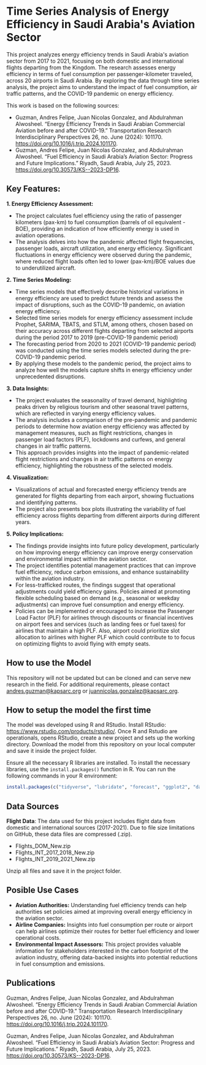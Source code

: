 # Time Series Analysis of Energy Efficiency in Saudi Arabia's Aviation Sector

This project analyzes energy efficiency trends in Saudi Arabia's aviation sector from 2017 to 2021, focusing on both domestic and international flights departing from the Kingdom. The research assesses energy efficiency in terms of fuel consumption per passenger-kilometer traveled, across 20 airports in Saudi Arabia. By exploring the data through time series analysis, the project aims to understand the impact of fuel consumption, air traffic patterns, and the COVID-19 pandemic on energy efficiency.

This work is based on the following sources:
- Guzman, Andres Felipe, Juan Nicolas Gonzalez, and Abdulrahman Alwosheel. “Energy Efficiency Trends in Saudi Arabian Commercial Aviation before and after COVID-19.” Transportation Research Interdisciplinary Perspectives 26, no. June (2024): 101170. https://doi.org/10.1016/j.trip.2024.101170.
- Guzman, Andres Felipe, Juan Nicolas Gonzalez, and Abdulrahman Alwosheel. “Fuel Efficiency in Saudi Arabia’s Aviation Sector: Progress and Future Implications.” Riyadh, Saudi Arabia, July 25, 2023. https://doi.org/10.30573/KS--2023-DP16.


## Key Features:
**1. Energy Efficiency Assessment:**
 - The project calculates fuel efficiency using the ratio of passenger kilometers (pax-km) to fuel consumption (barrels of oil equivalent - BOE), providing an indication of how efficiently energy is used in aviation operations.
 - The analysis delves into how the pandemic affected flight frequencies, passenger loads, aircraft utilization, and energy efficiency. Significant fluctuations in energy efficiency were observed during the pandemic, where reduced flight loads often led to lower (pax-km)/BOE values due to underutilized aircraft.

**2. Time Series Modeling:**
 - Time series models that effectively describe historical variations in energy efficiency are used to predict future trends and assess the impact of disruptions, such as the COVID-19 pandemic, on aviation energy efficiency.
 - Selected time series models for energy efficiency assessment include Prophet, SARIMA, TBATS, and STLM, among others, chosen based on their accuracy across different flights departing from selected airports during the period 2017 to 2019 (pre-COVID-19 pandemic period)
 - The forecasting period from 2020 to 2021 (COVID-19 pandemic period) was conducted using the time series models selected during the pre-COVID-19 pandemic period.
 - By applying these models to the pandemic period, the project aims to analyze how well the models capture shifts in energy efficiency under unprecedented disruptions. 

**3. Data Insights:**
 - The project evaluates the seasonality of travel demand, highlighting peaks driven by religious tourism and other seasonal travel patterns, which are reflected in varying energy efficiency values.
 - The analysis includes a comparison of the pre-pandemic and pandemic periods to determine how aviation energy efficiency was affected by management measures, such as flight restrictions, changes in passenger load factors (PLF), lockdowns and curfews, and general changes in air traffic patterns.
 - This approach provides insights into the impact of pandemic-related flight restrictions and changes in air traffic patterns on energy efficiency, highlighting the robustness of the selected models.

**4. Visualization:**
 - Visualizations of actual and forecasted energy efficiency trends are generated for flights departing from each airport, showing fluctuations and identifying patterns.
 - The project also presents box plots illustrating the variability of fuel efficiency across flights departing from different airports during different years.

**5. Policy Implications:**
 - The findings provide insights into future policy development, particularly on how improving energy efficiency can improve energy conservation and environmental impact within the aviation sector.
 - The project identifies potential management practices that can improve fuel efficiency, reduce carbon emissions, and enhance sustainability within the aviation industry.
 - For less-trafficked routes, the findings suggest that operational adjustments could yield efficiency gains. Policies aimed at promoting flexible scheduling based on demand (e.g., seasonal or weekday adjustments) can improve fuel consumption and energy efficiency.
 - Policies can be implemented or encouraged to increase the Passenger Load Factor (PLF) for airlines through discounts or financial incentives on airport fees and services (such as landing fees or fuel taxes) for airlines that maintain a high PLF. Also, airport could prioritize slot allocation to airlines with higher PLF which could contribute to to focus on optimizing flights to avoid flying with empty seats.

## How to use the Model
This repository will not be updated but can be cloned and can serve new research in the field. For additional requirements, please contact andres.guzman@kapsarc.org or juannicolas.gonzalez@kapsarc.org.

## How to setup the model the first time
The model was developed using R and RStudio. Install RStudio: https://www.rstudio.com/products/rstudio/. Once R and Rstudio are operationals, opens RStudio, create a new project and sets up the working directory. Download the model from this repository on your local computer and save it inside the project folder.  

Ensure all the necessary R libraries are installed. To install the necessary libraries, use the `install.packages()` function in R. You can run the following commands in your R environment:
```r
install.packages(c("tidyverse", "lubridate", "forecast", "ggplot2", "data.table", readxl", "forecast", "scales", "astsa", "autoTS", "stringr"))
```
## Data Sources
**Flight Data**: The data used for this project includes flight data from domestic and international sources (2017-2021). Due to file size limitations on GitHub, these data files are compressed (.zip). 
- Flights_DOM_New.zip
- Flights_INT_2017_2018_New.zip
- Flights_INT_2019_2021_New.zip

Unzip all files and save it in the project folder.
## Posible Use Cases
  - **Aviation Authorities:** Understanding fuel efficiency trends can help authorities set policies aimed at improving overall energy efficiency in the aviation sector.
  - **Airline Companies:** Insights into fuel consumption per route or airport can help airlines optimize their routes for better fuel efficiency and lower operational costs.
  - **Environmental Impact Assessors:** This project provides valuable information for stakeholders interested in the carbon footprint of the aviation industry, offering data-backed insights into potential reductions in fuel consumption and emissions.

## Publications
Guzman, Andres Felipe, Juan Nicolas Gonzalez, and Abdulrahman Alwosheel. “Energy Efficiency Trends in Saudi Arabian Commercial Aviation before and after COVID-19.” Transportation Research Interdisciplinary Perspectives 26, no. June (2024): 101170. https://doi.org/10.1016/j.trip.2024.101170.

Guzman, Andres Felipe, Juan Nicolas Gonzalez, and Abdulrahman Alwosheel. “Fuel Efficiency in Saudi Arabia’s Aviation Sector: Progress and Future Implications.” Riyadh, Saudi Arabia, July 25, 2023. https://doi.org/10.30573/KS--2023-DP16.
